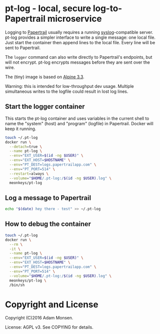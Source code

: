 # pt-log - local, secure log-to-Papertrail microservice

Logging to [Papertrail](https://papertrailapp.com/) usually requires a running [syslog](https://en.wikipedia.org/wiki/Syslog)-compatible server. pt-log provides a simpler interface to write a single message: one local file. Just start the container then append lines to the local file. Every line will be sent to Papertrail.

The `logger` command can also write directly to Papertrail's endpoints, but will not encrypt. pt-log encrypts messages before they are sent over the wire.

The (tiny) image is based on [Alpine 3.3](http://www.alpinelinux.org/).

Warning: this is intended for low-throughput dev usage. Multiple simultaneous writes to the logfile could result in lost log lines.

## Start the logger container

This starts the pt-log container and uses variables in the current shell to name the "system" (host) and "program" (logfile) in Papertrail. Docker will keep it running.

```bash
touch ~/.pt-log
docker run \
  --detach=true \
  --name pt-log \
  --env="EXT_USER=$(id -ng $USER)" \
  --env="EXT_HOST=$HOSTNAME" \
  --env="PT_DEST=logs.papertrailapp.com" \
  --env="PT_PORT=514" \
  --restart=always \
  --volume="$HOME/.pt-log:/$(id -ng $USER).log" \
  meonkeys/pt-log
```

## Log a message to Papertrail

```bash
echo "$(date) hey there - test" >> ~/.pt-log
```

## How to debug the container

```bash
touch ~/.pt-log
docker run \
  --rm \
  -it \
  --name pt-log \
  --env="EXT_USER=$(id -ng $USER)" \
  --env="EXT_HOST=$HOSTNAME" \
  --env="PT_DEST=logs.papertrailapp.com" \
  --env="PT_PORT=514" \
  --volume="$HOME/.pt-log:/$(id -ng $USER).log" \
  meonkeys/pt-log \
  /bin/sh
```

# Copyright and License

Copyright (C)2016 Adam Monsen.

License: AGPL v3. See COPYING for details.
